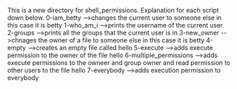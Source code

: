 This is a new directory for shell_permissions.
Explanation for each script down below.
0-iam_betty
-->changes the current user to someone else in this case it is betty
1-who_am_i
-->prints the username of the current user
2-groups
-->prints all the groups that the current user is in
3-new_owner
-->chnages the owner of a file to someone else in this case it is betty
4-empty
-->creates an empty file called hello
5-execute
-->adds execute permission to the owner of the file hello
6-multiple_permissions
-->adds execute permissions to the owneer and group owner and read permission to other users to the file hello
7-everybody
-->adds execution permission to everybody
